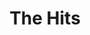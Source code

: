---
title: "The Hits"
layout: none
level:  "Various"
bottom:  ""
symbol: "theatre/wg.png"
uniquecolour: "(0,0,0,1)"
categories: theatre
---